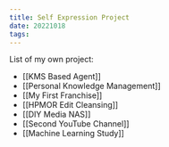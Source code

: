 ```yaml
---
title: Self Expression Project
date: 20221018
tags:
---
```


List of my own project:
- [[KMS Based Agent]]
- [[Personal Knowledge Management]]
- [[My First Franchise]]
- [[HPMOR Edit Cleansing]]
- [[DIY Media NAS]]
- [[Second YouTube Channel]]
- [[Machine Learning Study]]